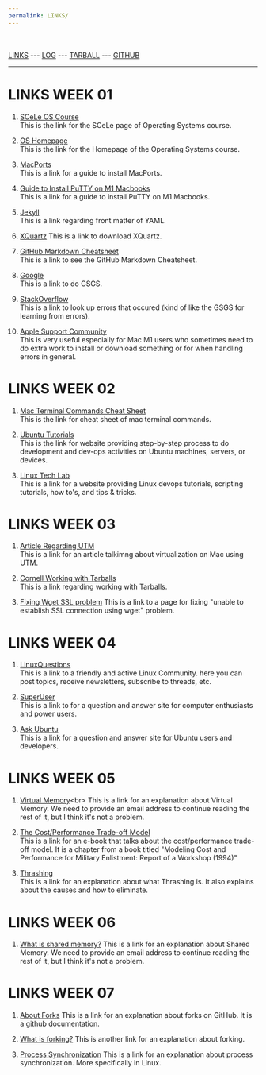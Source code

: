 ```yaml
---
permalink: LINKS/
---
```

<br><br>
[LINKS](https://github.com/azrahisman/os222/blob/master/links.md) ---
[LOG](https://azrahisman.github.io/os222/TXT/mylog.txt) ---
[TARBALL](https://os.vlsm.org/Log/azrahisman.tar.bz2.txt) ---
[GITHUB](https://github.com/azrahisman/os222/)
<br>
<hr>

# LINKS WEEK 01

1. [SCeLe OS Course](https://scele.cs.ui.ac.id/course/view.php?id=3398)<br>
This is the link for the SCeLe page of Operating Systems course.

2. [OS Homepage](https://os.vlsm.org/)<br>
This is the link for the Homepage of the Operating Systems course.

3. [MacPorts](https://www.macports.org/install.php)<br>
This is a link for a guide to install MacPorts.

4. [Guide to Install PuTTY on M1 Macbooks](https://rajivverma.me/blog/tech/how-to-install-putty-on-macbook-air-m1/)<br>
This is a link for a guide to install PuTTY on M1 Macbooks.

5. [Jekyll](https://jekyllrb.com/docs/front-matter/)<br>
This is a link regarding front matter of YAML.

6. [XQuartz](https://www.xquartz.org/)
This is a link to download XQuartz.

7. [GitHub Markdown Cheatsheet](https://github.com/adam-p/markdown-here/wiki/Markdown-Cheatsheet)<br>
This is a link to see the GitHub Markdown Cheatsheet.

8. [Google](https://www.google.com/)<br>
This is a link to do GSGS.

9. [StackOverflow](https://stackoverflow.com/)<br>
This is a link to look up errors that occured (kind of like the GSGS for learning from errors).

10. [Apple Support Community](https://discussions.apple.com/welcome)<br>
This is very useful especially for Mac M1 users who sometimes need to do extra work to install or download something or for when handling errors in general.

# LINKS WEEK 02

1. [Mac Terminal Commands Cheat Sheet](https://www.makeuseof.com/tag/mac-terminal-commands-cheat-sheet/)<br>
This is the link for cheat sheet of mac terminal commands.

2. [Ubuntu Tutorials](https://ubuntu.com/tutorials)<br>
This is the link for website providing step-by-step process to do development and dev-ops activities on Ubuntu machines, servers, or devices.

3. [Linux Tech Lab](https://linuxtechlab.com/)<br>
This is a link for a website providing Linux devops tutorials, scripting tutorials, how to's, and tips & tricks.

# LINKS WEEK 03

1. [Article Regarding UTM](https://levelup.gitconnected.com/virtualization-on-the-mac-using-utm-e4c5abc3ee9c)<br>
This is a link for an article talkimng about virtualization on Mac using UTM.

2. [Cornell Working with Tarballs](https://www.cs.cornell.edu/courses/cs5220/2017fa/tar-info.html)<br>
This is a link regarding working with Tarballs.

3. [Fixing Wget SSL problem]( https://www.skynats.com/blog/wget-ssl-error/#:~:text=The%20error%20usually%20occurs%20when,like%20TLSv1%20or%20TLSv2%20etc./)
This is a link to a page for fixing "unable to establish SSL connection using wget" problem.

# LINKS WEEK 04

1. [LinuxQuestions](https://www.linuxquestions.org/questions/)<br>
This is a link to a friendly and active Linux Community. here you can post topics, receive newsletters, subscribe to threads, etc.

2. [SuperUser](https://superuser.com/)<br>
This is a link to for a question and answer site for computer enthusiasts and power users.

3. [Ask Ubuntu](https://askubuntu.com/)<br>
This is a link for a question and answer site for Ubuntu users and developers.

# LINKS WEEK 05

1. [Virtual Memory](https://www.techtarget.com/searchstorage/definition/virtual-memory#:~:text=Virtual%20memory%20is%20a%20common,(RAM)%20to%20disk%20storage.)<br>
This is a link for an explanation about Virtual Memory. We need to provide an email address to continue reading the rest of it, but I think it's not a problem.

2. [The Cost/Performance Trade-off Model](https://nap.nationalacademies.org/read/2344/chapter/5)<br>
This is a link for an e-book that talks about the cost/performance trade-off model. It is a chapter from a book titled "Modeling Cost and Performance for Military Enlistment: Report of a Workshop (1994)"

3. [Thrashing](https://www.javatpoint.com/what-is-thrash)<br>
This is a link for an explanation about what Thrashing is. It also explains about the causes and how to eliminate.

# LINKS WEEK 06

1. [What is shared memory?](https://www.csl.mtu.edu/cs4411.ck/www/NOTES/process/shm/what-is-shm.html)
This is a link for an explanation about Shared Memory. We need to provide an email address to continue reading the rest of it, but I think it's not a problem.

# LINKS WEEK 07
1. [About Forks](https://docs.github.com/en/pull-requests/collaborating-with-pull-requests/working-with-forks/about-forks#:~:text=A%20fork%20is%20a%20copy,original%20repository%20with%20pull%20requests.)
This is a link for an explanation about forks on GitHub. It is a github documentation.

2. [What is forking?](https://www.techtarget.com/whatis/definition/fork)
This is another link for an explanation about forking.

3. [Process Synchronization](https://www.tutorialspoint.com/process-synchronization-in-linux#:~:text=Process%20synchronization%20in%20Linux%20involves,process%20is%20the%20child%20process.)
This is a link for an explanation about process synchronization. More specifically in Linux.
